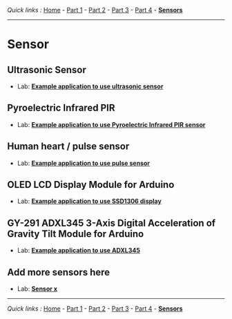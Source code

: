 *Quick links :*
[Home](/README.md) - [Part 1](../part1/README.md) - [Part 2](../part2/README.md) - [Part 3](../part3/README.md) - [Part 4](../part4/README.md) - [**Sensors**](../sensors/README.md)
***

# Sensor

## Ultrasonic Sensor

- Lab: [**Example application to use ultrasonic sensor**](ESP32S+Neopixel-LED+HC-SR04.md)

## Pyroelectric Infrared PIR

- Lab: [**Example application to use Pyroelectric Infrared PIR sensor**](ESP32S+Neopixel-LED+PIR.md)

## Human heart / pulse sensor

- Lab: [**Example application to use pulse sensor**](PULSE+RGB.md)

## OLED LCD Display Module for Arduino

- Lab: [**Example application to use SSD1306 display**](SSD1306_Display.md)

## GY-291 ADXL345 3-Axis Digital Acceleration of Gravity Tilt Module for Arduino

- Lab: [**Example application to use ADXL345**](GY-291_ADXL345_Gyroscope.md)

## Add more sensors here

- Lab: [**Sensor x**](SENSORx.md)

***
*Quick links :*
[Home](/README.md) - [Part 1](../part1/README.md) - [Part 2](../part2/README.md) - [Part 3](../part3/README.md) - [Part 4](../part4/README.md) - [**Sensors**](../sensors/README.md)

